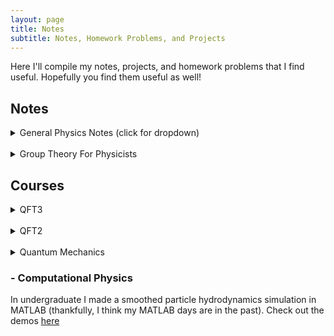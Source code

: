 ```yaml
---
layout: page
title: Notes
subtitle: Notes, Homework Problems, and Projects
---
```


Here I'll compile my notes, projects, and homework problems that I find useful. Hopefully you find them useful as well!

## Notes

<details>
<summary>General Physics Notes (click for dropdown)</summary>
<br>
<a href="https://drive.google.com/file/d/1KzpEt2id5KqnxUWpr0ebqMdTbIGVj2uh/view?usp=sharing">Intro to Dark Matter</a>

<a href="https://drive.google.com/file/d/1odSd7ClzkYXv4H2OltLilYWpQEQJnfds/view?usp=sharing">Gravitational Lensing Overview</a>

<a href="https://drive.google.com/file/d/1uQZOfD9xw4gE9EHYandfunwnxNK1m7kR/view?usp=sharing">Gaussian Integrals in QFT</a>

<a href="https://drive.google.com/file/d/1xG87L_VGdBjkfz0VVtxByr-wI3jbj5Wj/view?usp=sharing">Lorentz Group Representations + Spinors</a>

<a href="https://drive.google.com/file/d/1SxPhRqpg3m_GzLXMGJI3fPHPh2NZxiy-/view?usp=sharing">Jeans Analysis and Virial Theorem</a>

<a href="https://drive.google.com/file/d/1EHAHX20POxpar3sQEEyPL0xWq93PHvIA/view?usp=sharing">Probability for Theorists</a>

<a href="https://drive.google.com/file/d/1KlmK_Iv_O_BpkvVmQG-_M4sFd5JnygiF/view?usp=sharing">Kinetic Recoupling of Dark Matter</a>

<a href="https://drive.google.com/file/d/1rBbqwgoRS9Lj4T6_YFlOlJT0lCePA45D/view?usp=sharing">Scalar Yukawa + QED Triangle Diagrams (Toy model for Higgs to photons </a>

<a href="https://drive.google.com/file/d/1rF3Mhf9DBc3jEuzT3VhWNfv5X3kHbSBv/view?usp=sharing">Inflation </a>

<a href="https://drive.google.com/file/d/1Gsjxt2unUHoiu9WaL0jXQsxeScHeRO4d/view?usp=sharing">Thermal History of the Universe </a>

</details>

<br>

<details>
<summary>Group Theory For Physicists</summary>

<a href="https://drive.google.com/file/d/1bdt8AivvD1nngL8R9ExIF1OILvXEUar6/view?usp=sharing">Subgroups and Decomposition </a>

<a href="https://drive.google.com/file/d/1HeIlERiQZ5KHdlwTG2htymybIOR4NDsW/view?usp=sharing">Equivalency Classes (aka Conjugacy Classes </a>

<a href="https://drive.google.com/file/d/16gb60fLzJEIDrsvVw1aDwGnETVhZcQKZ/view?usp=sharing">Representations and Reducibility </a>

</details>

<!-- ### Physics

[Intro to Dark Matter](https://drive.google.com/file/d/1KzpEt2id5KqnxUWpr0ebqMdTbIGVj2uh/view?usp=sharing)

[Gravitational Lensing Overview](https://drive.google.com/file/d/1odSd7ClzkYXv4H2OltLilYWpQEQJnfds/view?usp=sharing)

[Gaussian Integrals in QFT](https://drive.google.com/file/d/1uQZOfD9xw4gE9EHYandfunwnxNK1m7kR/view?usp=sharing)

[Lorentz Group Representations + Spinors](https://drive.google.com/file/d/1xG87L_VGdBjkfz0VVtxByr-wI3jbj5Wj/view?usp=sharing)

[Jeans Analysis](https://drive.google.com/file/d/17F6PY19kr87pg3_6gddkg1MiA7jSYIfd/view?usp=sharing)

[Probability for Theorists](https://drive.google.com/file/d/1EHAHX20POxpar3sQEEyPL0xWq93PHvIA/view?usp=sharing)

[Kinetic Recoupling of Dark Matter](https://drive.google.com/file/d/1KlmK_Iv_O_BpkvVmQG-_M4sFd5JnygiF/view?usp=sharing)

[Scalar Yukawa + QED Triangle Diagrams (Toy model for Higgs to photons)](https://drive.google.com/file/d/1rBbqwgoRS9Lj4T6_YFlOlJT0lCePA45D/view?usp=sharing)

### Group Theory (for Physicists)

[Subgroups and Decomposition](https://drive.google.com/file/d/1bdt8AivvD1nngL8R9ExIF1OILvXEUar6/view?usp=sharing)

[Equivalency Classes (aka Conjugacy Classes)](https://drive.google.com/file/d/1HeIlERiQZ5KHdlwTG2htymybIOR4NDsW/view?usp=sharing)

[Representations and Reducibility](https://drive.google.com/file/d/16gb60fLzJEIDrsvVw1aDwGnETVhZcQKZ/view?usp=sharing) -->


## Courses

<details>
<summary>QFT3</summary>

<a href="http://scipp.ucsc.edu/~haber/ph222/qftiii20_1.pdf">Problem Set 1: Inverse Propagator, Generating Functionals, Green Function EOM, Exact Feynman Propagator in Coordinate Space</a>
*
<a href="https://nolansmyth.github.io/assets/QFT3_HW1.pdf">My solution set 1</a>
</details>

<br>

<details>
<summary>QFT2</summary>

<a href="https://drive.google.com/file/d/16XgEyLjb9LdVtVTCwFZvdW6kx_q_hxQA/view?usp=sharing">Final Presentation: The Strong CP Problem</a>
</details>

<br>

<!-- ### - QFT3

[Problem Set 1: Inverse Propagator, Generating Functionals, Green Function EOM, Exact Feynman Propagator in Coordinate Space](http://scipp.ucsc.edu/~haber/ph222/qftiii20_1.pdf) * [My solution set 1](https://nolansmyth.github.io/assets/QFT3_HW1.pdf)

[Final Presentation: The Operator Product Expansion](http://scipp.ucsc.edu/~haber/ph222/[Nolan%20Smyth]_The_Operator_Product_Expansion) -->

<!-- ### - QFT2
[Final Presentation: The Strong CP Problem](https://drive.google.com/file/d/16XgEyLjb9LdVtVTCwFZvdW6kx_q_hxQA/view?usp=sharing) -->

<details>
<summary>Quantum Mechanics</summary>
<br>
<a href="https://nolansmyth.github.io/assets/phys215_HW1.pdf">Problem Set 1: Intro Topics</a>
*
<a href="https://nolansmyth.github.io/assets/QMHW1.pdf">My solution set 1</a>

<a href="https://nolansmyth.github.io/assets/phys215_HW2.pdf">Problem Set 2: Uncertainty</a>
*
<a href="https://nolansmyth.github.io/assets/QMHW2.pdf">My solution set 2</a>

<a href="https://nolansmyth.github.io/assets/phys215_HW3.pdf">Problem Set 3: Spin 1/2 in magnetic field</a>
*
<a href="https://nolansmyth.github.io/assets/QMHW3.pdf">My solution set 3</a>

<a href="https://nolansmyth.github.io/assets/phys215_HW4.pdf">Problem Set 4: Choerent States of SHO</a>
*
<a href="https://nolansmyth.github.io/assets/QMHW4.pdf">My solution set 4</a>

<a href="https://nolansmyth.github.io/assets/phys215_HW5.pdf">Problem Set 5: Potential Barrier, Particle in Box with Delta Function, Imaginary Potential</a>
*
<a href="https://nolansmyth.github.io/assets/QMHW5.pdf">My solution set 5</a>

<a href="https://nolansmyth.github.io/assets/phys215_HW6.pdf">Problem Set 6: Unitary Matrices, Electron-Positron Pair in B field</a>
*
<a href="https://nolansmyth.github.io/assets/QMHW6.pdf">My solution set 6</a>

<a href="https://nolansmyth.github.io/assets/phys215_HW7.pdf">Problem Set 7: Spherically Symmetric Potentials</a>
*
<a href="https://nolansmyth.github.io/assets/QMHW7.pdf">My solution set 7</a>

<a href="https://nolansmyth.github.io/assets/phys215_HW8.pdf">Problem Set 8: Angular Momentum</a>
*
<a href="https://nolansmyth.github.io/assets/QMHW8.pdf">My solution set 8</a>


</details>

<!-- ### - Quantum Mechanics

[Problem Set 1: Intro Topics](https://nolansmyth.github.io/assets/phys215_HW1.pdf) * [My solution set 1](https://nolansmyth.github.io/assets/QMHW1.pdf)

[Problem Set 2: Uncertainty](https://nolansmyth.github.io/assets/phys215_HW2.pdf) * [My solution set 2](https://nolansmyth.github.io/assets/QMHW2.pdf)

[Problem Set 3: Spin 1/2 in magnetic field](https://nolansmyth.github.io/assets/phys215_HW3.pdf) * [My solution set 3](https://nolansmyth.github.io/assets/QMHW3.pdf)

[Problem Set 4: Coherent States of SHO](https://nolansmyth.github.io/assets/phys215_HW4.pdf) * [My solution set 4](https://nolansmyth.github.io/assets/QMHW4.pdf)

[Problem Set 5: Potential Barrier, Particle in Box with Delta Function, Imaginary Potential](https://nolansmyth.github.io/assets/phys215_HW5.pdf) * [My solution set 5](https://nolansmyth.github.io/assets/QMHW5.pdf)

[Problem Set 6: Unitary Matrices, Electron-Positron Pair in B field](https://nolansmyth.github.io/assets/phys215_HW6.pdf) * [My solution set 6](https://nolansmyth.github.io/assets/QMHW6.pdf)

[Problem Set 7: Spherically Symmetric Potentials](https://nolansmyth.github.io/assets/phys215_HW7.pdf) * [My solution set 7](https://nolansmyth.github.io/assets/QMHW7.pdf)

[Problem Set 8: Angular Momentum](https://nolansmyth.github.io/assets/phys215_HW8.pdf) * [My solution set 8](https://nolansmyth.github.io/assets/QMHW8.pdf) -->

       
### - Computational Physics

In undergraduate I made a smoothed particle hydrodynamics simulation in MATLAB (thankfully, I think my MATLAB days are in the past). Check out the demos [here](https://github.com/NolanSmyth/Smoothed-particle-hydrodynamics)



